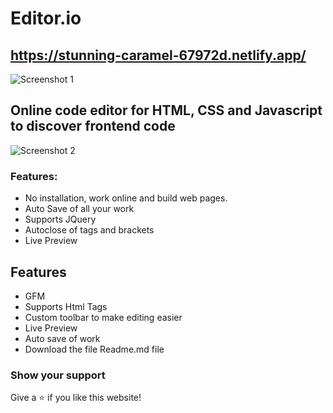 # Editor.io
## https://stunning-caramel-67972d.netlify.app/

![Screenshot 1](https://user-images.githubusercontent.com/68656122/167346138-6d7fcc64-0ea7-473e-ae09-28fd9cdc1743.png)

## Online code editor for HTML, CSS and Javascript to discover frontend code

![Screenshot 2](https://user-images.githubusercontent.com/68656122/167561859-63713e93-8951-43ec-bf23-4f577414270d.png)

### Features:

- No installation, work online and build web pages.
- Auto Save of all your work
- Supports JQuery
- Autoclose of tags and brackets
- Live Preview

## Features

- GFM
- Supports Html Tags
- Custom toolbar to make editing easier
- Live Preview
- Auto save of work
- Download the file Readme.md file

### Show your support

Give a ⭐ if you like this website!
